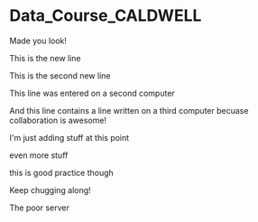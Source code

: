 # Data_Course_CALDWELL




Made you look!






This is the new line

This is the second new line

This line was entered on a second computer

And this line contains a line written on a third computer becuase collaboration is awesome!

I'm just adding stuff at this point

even more stuff

this is good practice though

Keep chugging along!
 
The poor server


